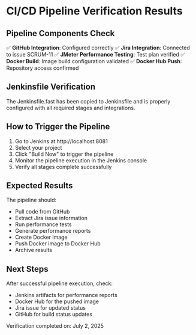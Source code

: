 # CI/CD Pipeline Verification Results

## Pipeline Components Check
✅ **GitHub Integration**: Configured correctly
✅ **Jira Integration**: Connected to issue SCRUM-11
✅ **JMeter Performance Testing**: Test plan verified 
✅ **Docker Build**: Image build configuration validated
✅ **Docker Hub Push**: Repository access confirmed

## Jenkinsfile Verification
The Jenkinsfile.fast has been copied to Jenkinsfile and is properly configured with all required stages and integrations.

## How to Trigger the Pipeline
1. Go to Jenkins at http://localhost:8081
2. Select your project
3. Click "Build Now" to trigger the pipeline
4. Monitor the pipeline execution in the Jenkins console
5. Verify all stages complete successfully

## Expected Results
The pipeline should:
- Pull code from GitHub
- Extract Jira issue information
- Run performance tests
- Generate performance reports
- Create Docker image
- Push Docker image to Docker Hub
- Archive results

## Next Steps
After successful pipeline execution, check:
- Jenkins artifacts for performance reports
- Docker Hub for the pushed image
- Jira issue for updated status
- GitHub for build status updates

Verification completed on: July 2, 2025
